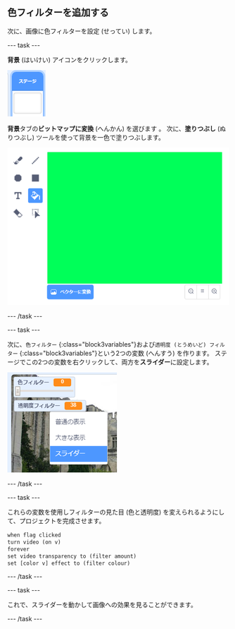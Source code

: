 ## 色フィルターを追加する

次に、画像に色フィルターを設定 (せってい) します。

--- task ---

**背景** (はいけい) アイコンをクリックします。

![ステージアイコンを表す画像](images/stage.png)

**背景**タブの**ビットマップに変換** (へんかん) を選びます 。 次に、**塗りつぶし** (ぬりつぶし) ツールを使って背景を一色で塗りつぶします。

![ステージの背景が塗りつぶされた画像](images/paint-bucket.png)

--- /task ---

--- task ---

次に、`色フィルター` {:class="block3variables"}および`透明度 (とうめいど) フィルター` {:class="block3variables"}という2つの変数 (へんすう) を作ります。 ステージでこの2つの変数を右クリックして、両方を**スライダー**に設定します。

![スライダーに変更された変数を表す画像](images/sliders.png)

--- /task ---

--- task ---

これらの変数を使用しフィルターの見た目 (色と透明度) を変えられるようにして、プロジェクトを完成させます。

```blocks3
when flag clicked
turn video (on v)
forever
set video transparency to (filter amount)
set [color v] effect to (filter colour)
```

--- /task ---

--- task ---

これで、スライダーを動かして画像への効果を見ることができます。

--- /task ---




